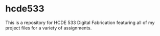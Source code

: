 # hcde533
This is a repository for HCDE 533 Digital Fabrication featuring all of my project files for a variety of assignments. 
